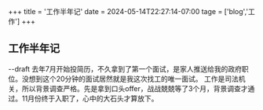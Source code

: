 +++
title = '工作半年记'
date = 2024-05-14T22:27:14-07:00
tage = ['blog','工作']
+++
## 工作半年记
--draft
去年7月开始投简历，不久拿到了第一个面试，是家人推送给我的政府职位。没想到这个20分钟的面试居然就是我这次找工的唯一面试。
工作是司法机关，所以背景调查严格。先是拿到口头offer，战战兢兢等了3个月，背景调查才通过。11月份终于入职了，心中的大石头才算放下。